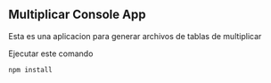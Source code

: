 ## Multiplicar Console App
Esta es una aplicacion para generar archivos de tablas de multiplicar

Ejecutar este comando

```
npm install

```